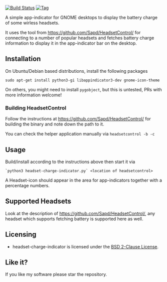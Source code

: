 [![Build Status](https://travis-ci.org/centic9/headset-charge-indicator.svg)](https://travis-ci.org/centic9/headset-charge-indicator)
[![Tag](https://img.shields.io/github/tag/centic9/headset-charge-indicator.svg)](https://github.com/centic9/headset-charge-indicator/tags)

A simple app-indicator for GNOME desktops to display the battery charge of some wirless headsets.

It uses the tool from https://github.com/Sapd/HeadsetControl/ for connecting to a number of
popular headsets and fetches battery charge information to display it in the app-indicator bar
on the desktop.

## Installation

On Ubuntu/Debian based distributions, install the following packages

    sudo apt-get install python3-gi libappindicator3-dev gnome-icon-theme

On others, you might need to install `pygobject`, but this is untested, PRs with more information welcome!

### Building HeadsetControl

Follow the instructions at https://github.com/Sapd/HeadsetControl/ for building the binary and
note down the path to it.

You can check the helper application manually via `headsetcontrol -b -c`

## Usage

Build/install according to the instructions above then start it via 

    `python3 headset-charge-indicator.py` <location of headsetcontrol>

A Headset-icon should appear in the area for app-indicators together with a percentage numbers.

## Supported Headsets

Look at the description of https://github.com/Sapd/HeadsetControl/, any headset which supports 
fetching battery is supported here as well.

## Licensing

* headset-charge-indicator is licensed under the [BSD 2-Clause License].

[BSD 2-Clause License]: http://www.opensource.org/licenses/bsd-license.php

## Like it?

If you like my software please star the repository.
